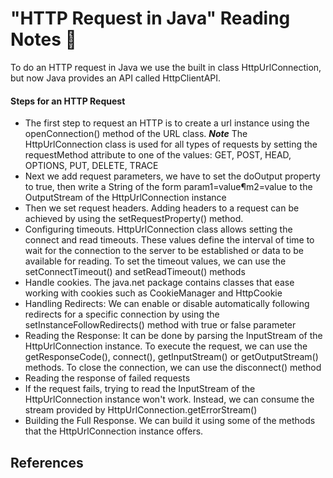 # "HTTP Request in Java" Reading Notes 📖

To do an HTTP request in Java we use the built in class HttpUrlConnection, but now Java provides an API called HttpClientAPI.

#### Steps for an HTTP Request 

- The first step to request an HTTP is to create a url instance using the openConnection() method of the URL class. 
***Note*** The HttpUrlConnection class is used for all types of requests by setting the requestMethod attribute to one of the values: GET, POST, HEAD, OPTIONS, PUT, DELETE, TRACE
- Next we add request parameters, we have to set the doOutput property to true, then write a String of the form param1=value¶m2=value to the OutputStream of the HttpUrlConnection instance
- Then we set request headers. Adding headers to a request can be achieved by using the setRequestProperty() method.
- Configuring timeouts. HttpUrlConnection class allows setting the connect and read timeouts. These values define the interval of time to wait for the connection to the server to be established or data to be available for reading.
To set the timeout values, we can use the setConnectTimeout() and setReadTimeout() methods
- Handle cookies. The java.net package contains classes that ease working with cookies such as CookieManager and HttpCookie
- Handling Redirects: We can enable or disable automatically following redirects for a specific connection by using the setInstanceFollowRedirects() method with true or false parameter
- Reading the Response: It can be done by parsing the InputStream of the HttpUrlConnection instance.
To execute the request, we can use the getResponseCode(), connect(), getInputStream() or getOutputStream() methods. To close the connection, we can use the disconnect() method
- Reading the response of failed requests
- If the request fails, trying to read the InputStream of the HttpUrlConnection instance won't work. Instead, we can consume the stream provided by HttpUrlConnection.getErrorStream()
- Building the Full Response. We can build it using some of the methods that the HttpUrlConnection instance offers.

## References 
